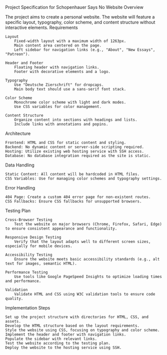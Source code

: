 Project Specification for Schopenhauer Says No Website
Overview

The project aims to create a personal website. The website will feature a specific layout, typography, color scheme, and content structure without interactive elements.
Requirements

    Layout
        Fixed-width layout with a maximum width of 1263px.
        Main content area centered on the page.
        Left sidebar for navigation links (e.g., "About", "New Essays", "Patreon").

    Header and Footer
        Floating header with navigation links.
        Footer with decorative elements and a logo.

    Typography
        Use "Deutsche Zierschrift" for dropcaps.
        Main body text should use a sans-serif font stack.

    Color Scheme
        Monochrome color scheme with light and dark modes.
        Use CSS variables for color management.

    Content Structure
        Organize content into sections with headings and lists.
        Include links with annotations and popins.

Architecture

    Frontend: HTML and CSS for static content and styling.
    Backend: No dynamic content or server-side scripting required.
    Hosting: Utilize existing web hosting service with SSH access.
    Database: No database integration required as the site is static.

Data Handling

    Static Content: All content will be hardcoded in HTML files.
    CSS Variables: Use for managing color schemes and typography settings.

Error Handling

    404 Page: Create a custom 404 error page for non-existent routes.
    CSS Fallbacks: Ensure CSS fallbacks for unsupported browsers.

Testing Plan

    Cross-Browser Testing
        Test the website on major browsers (Chrome, Firefox, Safari, Edge) to ensure consistent appearance and functionality.

    Responsive Design Testing
        Verify that the layout adapts well to different screen sizes, especially for mobile devices.

    Accessibility Testing
        Ensure the website meets basic accessibility standards (e.g., alt text for images, semantic HTML).

    Performance Testing
        Use tools like Google PageSpeed Insights to optimize loading times and performance.

    Validation
        Validate HTML and CSS using W3C validation tools to ensure code quality.

Implementation Steps

    Set up the project structure with directories for HTML, CSS, and assets.
    Develop the HTML structure based on the layout requirements.
    Style the website using CSS, focusing on typography and color scheme.
    Implement the header and footer with navigation links.
    Populate the sidebar with relevant links.
    Test the website according to the testing plan.
    Deploy the website to the hosting service using SSH.

